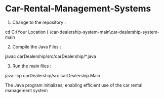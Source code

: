 # Car-Rental-Management-Systems

1. Change to the repository : 

cd C:(Your Location ) \car-dealership-system-main\car-dealership-system-main

2. Compile the Java Files : 

javac carDealership/src/carDealership/*.java

3. Run the main files :

java -cp carDealership/src carDealership.Main

The Java program initializes, enabling efficient use of the car rental management system
